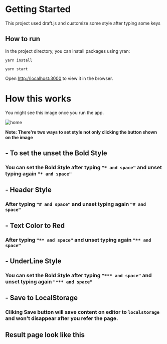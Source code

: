 # Getting Started

This project used draft.js and customize some style after typing some keys

## How to run

In the project directory, you can install packages using yran:
```
yarn install
```

```
yarn start
```


Open [http://localhost:3000](http://localhost:3000) to view it in the browser.


# How this works

You might see this image once you run the app.

![home](https://user-images.githubusercontent.com/110060055/235153797-fae9f1f6-632f-4cf1-8409-2e0d5d3a5e4e.jpg)

**Note: There're two ways to set style not only clicking the button shown on the image**

## - To set the unset the Bold Style
### You can set the Bold Style after typing `"* and space"` and unset typing again `"* and space"`


## - Header Style
### After typing `"# and space"` and unset typing again `"# and space"`


## - Text Color to Red
### After typing `"** and space"` and unset typing again `"** and space"`


## - UnderLine Style
### You can set the Bold Style after typing `"*** and space"` and unset typing again `"*** and space"`


## - Save to LocalStorage
### Cliking Save button will save content on editor to `localstorage` and won't disappear after you refer the page.



## Result page look like this


